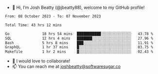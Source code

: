- 👋 Hi, I’m Josh Beatty (@jbeatty88), welcome to my GitHub profile!

<!--START_SECTION:waka-->

```txt
From: 08 October 2023 - To: 07 November 2023

Total Time: 43 hrs 12 mins

Go               18 hrs 54 mins  ███████████░░░░░░░░░░░░░░   43.78 %
SQL              12 hrs 4 mins   ███████░░░░░░░░░░░░░░░░░░   27.96 %
Bash             5 hrs 8 mins    ███░░░░░░░░░░░░░░░░░░░░░░   11.91 %
GraphQL          1 hr 37 mins    █░░░░░░░░░░░░░░░░░░░░░░░░   03.75 %
Makefile         1 hr 2 mins     ▓░░░░░░░░░░░░░░░░░░░░░░░░   02.43 %
```

<!--END_SECTION:waka-->

- 💞️ I would love to collaborate!
- 📫 You can reach me at joshbeatty@softwaresugar.co

<!---
jbeatty88/jbeatty88 is a ✨ special ✨ repository because its `README.md` (this file) appears on your GitHub profile.
You can click the Preview link to take a look at your changes.
--->
